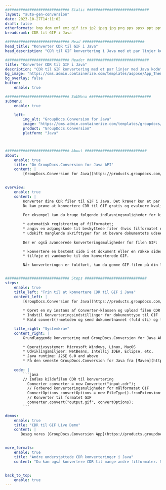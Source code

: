 ```yaml
---
############################# Static ############################
layout: "auto-gen-conversion"
date: 2023-10-27T14:11:02
draft: false
otherformats: bmp dcm emf emz gif ico jp2 jpeg jpg png pps ppsx ppt pptx psb psd svg svgz tga tif tiff webp wmf wmz
breadcrumb: CDR til GIF i Java

############################# Head ############################
head_title: "Konverter CDR til GIF i Java"
head_description: "CDR til GIF konvertering i Java med et par linjer kode. Konverter over 160 filformater ved hjælp af GroupDocs dokumentkonverterings-API for Java"

############################# Header ############################
title: "Konverter CDR til GIF i Java"
description: "CDR til GIF konvertering med et par linjer med Java kode"
bg_image: "https://cms.admin.containerize.com/templates/aspose/App_Themes/V3/images/bg/header1.png"
bg_overlay: false
button:
    enable: true

############################# SubMenu ############################
submenu:
    enable: true

    left:
        img_alt: "GroupDocs.Conversion for Java"
        image: "https://cms.admin.containerize.com/templates/groupdocs/images/product-logos/90x90-noborder/groupdocs-conversion-java.png"
        product: "GroupDocs.Conversion"
        platform: "Java"



############################# About ############################
about:
    enable: true
    title: "Om GroupDocs.Conversion for Java API"
    content: |
        [GroupDocs.Conversion for Java](https://products.groupdocs.com/conversion/java/) er en avanceret filformatkonverterings-API til konvertering mellem populære billed- og dokumentformater såsom Microsoft Office, OpenDocument, PDF, HTML, e-mail, CAD. og meget mere med blot et par linjer kode. Den native API registrerer automatisk formaterne af de originale dokumenter og tilbyder mange muligheder for at tilpasse de konverterede dokumenter. Sammen med funktionen til at udtrække information fra et dokument, understøtter den også caching af konverteringsresultaterne til den lokale disk som standard. Enhver form for cachelagring kan dog understøttes ved at implementere de passende grænseflader - Amazon S3, Dropbox, Google Drive, Windows Azure, Reddis eller andre.
    

overview:
    enable: true
    content: |
        Konverter dine CDR filer til GIF i Java. Det kræver kun et par linjer med Java kode på enhver platform efter eget valg, såsom Windows, Linux, macOS.
        Du kan prøve at konvertere CDR til GIF gratis og evaluere kvaliteten af ​​konverteringsresultaterne. Sammen med simple filkonverteringsscripts kan du prøve mere sofistikerede muligheder for at indlæse CDR-kildefilen og gemme GIF-outputtet. 
        
        For eksempel kan du bruge følgende indlæsningsmuligheder for kilden CDR:

        * automatisk registrering af filformatet;
        * angiv en adgangskode til beskyttede filer (hvis filformatet understøtter det);
        * udskift manglende skrifttyper for at bevare dokumentets udseende.
        
        Der er også avancerede konverteringsmuligheder for filen GIF:

        * konvertere en bestemt side i et dokument eller en række sider;
        * tilføje et vandmærke til den konverterede GIF.

        Når konverteringen er fuldført, kan du gemme GIF-filen på din lokale filsti eller på et tredjepartslager såsom FTP, Amazon S3, Google Drive, Dropbox osv. Bemærk venligst - for at konvertere CDR til GIF, behøver du ikke installere yderligere software, såsom MS Office, Open Office, Adobe Acrobat Reader osv.


############################# Steps ############################
steps:
    enable: true
    title_left: "Trin til at konvertere CDR til GIF i Java"
    content_left: |
        [GroupDocs.Conversion for Java](https://products.groupdocs.com/conversion/java/) giver udviklere mulighed for nemt at konvertere CDR fil til GIF med et par linjer kode.
        
        * Opret en ny instans af Converter-klassen og upload filen CDR med den fulde sti
        * Indstil Konverteringsindstillinger for dokumenttype til GIF
        * Kald convert()-metoden og send dokumentnavnet (fuld sti) og formatet (GIF) som en parameter

    title_right: "Systemkrav"
    content_right: |
        Grundlæggende konvertering med GroupDocs.Conversion for Java API kan udføres med blot et par linjer kode. Vores API'er understøttes på alle større platforme og operativsystemer. Før du udfører koden nedenfor, skal du sørge for, at du har følgende forudsætninger installeret på dit system.

        * Operativsystemer: Microsoft Windows, Linux, MacOS
        * Udviklingsmiljøer: NetBeans, Intellij IDEA, Eclipse, etc.
        * Java runtime: J2SE 6.0 and above
        * Få den seneste GroupDocs.Conversion for Java fra [Maven](https://repository.groupdocs.com/webapp/#/artifacts/browse/tree/General/repo/com/groupdocs/groupdocs-conversion)
         
    code: |
        ```java    
        // Indlæs kildefilen CDR til konvertering
          Converter converter = new Converter("input.cdr");
          // Forbered konverteringsmuligheder for målformatet GIF
          ConvertOptions convertOptions = new FileType().fromExtension("gif").getConvertOptions();
          // Konverter til formatet GIF
          converter.convert("output.gif", convertOptions);
        ```

demos:
    enable: true
    title: "CDR til GIF Live Demo"
    content: |
       Besøg vores [GroupDocs.Conversion App](https://products.groupdocs.app/conversion/family) websted, og prøv CDR til GIF konvertering nu. Den gratis demo har følgende fordele
          

more_formats:
    enable: true
    title: "Andre understøttede CDR konverteringer i Java"
    content: "Du kan også konvertere CDR til mange andre filformater. Se venligst listen nedenfor."
       
       
back_to_top:
    enable: true
---
```

